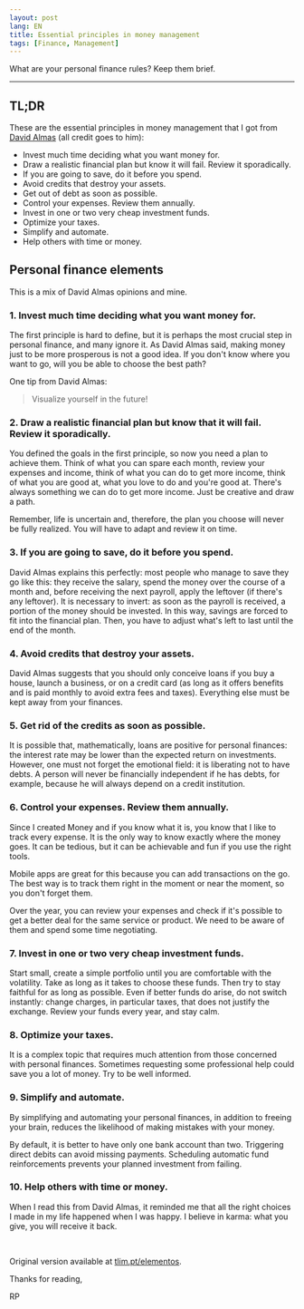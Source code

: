 ```yaml
---
layout: post
lang: EN
title: Essential principles in money management
tags: [Finance, Management]
---
```


What are your personal finance rules? Keep them brief.

---

## TL;DR

These are the essential principles in money management that I got from [David Almas](https://tlim.pt) (all credit goes to him):
 - Invest much time deciding what you want money for.
 - Draw a realistic financial plan but know it will fail. Review it sporadically.
 - If you are going to save, do it before you spend.
 - Avoid credits that destroy your assets.
 - Get out of debt as soon as possible.
 - Control your expenses. Review them annually.
 - Invest in one or two very cheap investment funds.
 - Optimize your taxes.
 - Simplify and automate.
 - Help others with time or money.

## Personal finance elements

This is a mix of David Almas opinions and mine.

### 1. Invest much time deciding what you want money for.

The first principle is hard to define, but it is perhaps the most crucial step in personal finance, and many ignore it. As David Almas said, making money just to be more prosperous is not a good idea. If you don't know where you want to go, will you be able to choose the best path?

One tip from David Almas:

> Visualize yourself in the future!

### 2. Draw a realistic financial plan but know that it will fail. Review it sporadically.

You defined the goals in the first principle, so now you need a plan to achieve them. Think of what you can spare each month, review your expenses and income, think of what you can do to get more income, think of what you are good at, what you love to do and you're good at. There's always something we can do to get more income. Just be creative and draw a path.

Remember, life is uncertain and, therefore, the plan you choose will never be fully realized. You will have to adapt and review it on time.

### 3. If you are going to save, do it before you spend.

David Almas explains this perfectly: most people who manage to save they go like this: they receive the salary, spend the money over the course of a month and, before receiving the next payroll, apply the leftover (if there's any leftover). It is necessary to invert: as soon as the payroll is received, a portion of the money should be invested. In this way, savings are forced to fit into the financial plan. Then, you have to adjust what's left to last until the end of the month.

### 4. Avoid credits that destroy your assets.

David Almas suggests that you should only conceive loans if you buy a house, launch a business, or on a credit card (as long as it offers benefits and is paid monthly to avoid extra fees and taxes). Everything else must be kept away from your finances.

### 5. Get rid of the credits as soon as possible.

It is possible that, mathematically, loans are positive for personal finances: the interest rate may be lower than the expected return on investments. However, one must not forget the emotional field: it is liberating not to have debts. A person will never be financially independent if he has debts, for example, because he will always depend on a credit institution.

### 6. Control your expenses. Review them annually.

Since I created Money and if you know what it is, you know that I like to track every expense. It is the only way to know exactly where the money goes. It can be tedious, but it can be achievable and fun if you use the right tools.

Mobile apps are great for this because you can add transactions on the go. The best way is to track them right in the moment or near the moment, so you don't forget them.

Over the year, you can review your expenses and check if it's possible to get a better deal for the same service or product. We need to be aware of them and spend some time negotiating.

### 7. Invest in one or two very cheap investment funds.

Start small, create a simple portfolio until you are comfortable with the volatility. Take as long as it takes to choose these funds. Then try to stay faithful for as long as possible. Even if better funds do arise, do not switch instantly: change charges, in particular taxes, that does not justify the exchange. Review your funds every year, and stay calm.

### 8. Optimize your taxes.

It is a complex topic that requires much attention from those concerned with personal finances. Sometimes requesting some professional help could save you a lot of money. Try to be well informed.

### 9. Simplify and automate.

By simplifying and automating your personal finances, in addition to freeing your brain, reduces the likelihood of making mistakes with your money.

By default, it is better to have only one bank account than two. Triggering direct debits can avoid missing payments. Scheduling automatic fund reinforcements prevents your planned investment from failing.

### 10. Help others with time or money.

When I read this from David Almas, it reminded me that all the right choices I made in my life happened when I was happy. I believe in karma: what you give, you will receive it back.

<br>

Original version available at [tlim.pt/elementos](https://tlim.pt/elementos/).

Thanks for reading,

RP
